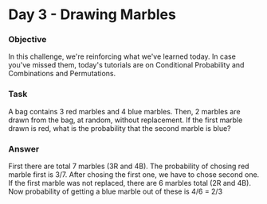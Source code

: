 # Day 3 - Drawing Marbles

### Objective 

In this challenge, we're reinforcing what we've learned today. In case you've missed them, today's tutorials are on Conditional Probability and Combinations and Permutations.

### Task 

A bag contains 3 red marbles and 4 blue marbles. Then, 2 marbles are drawn from the bag, at random, without replacement. If the first marble drawn is red, what is the probability that the second marble is blue?

### Answer

First there are total 7 marbles (3R and 4B). The probability of chosing red marble first is 3/7.
After chosing the first one, we have to chose second one. If the first marble was not replaced, there are 6 marbles total (2R and 4B). Now probability of getting a blue marble out of these is 4/6 = 2/3
